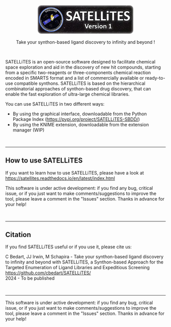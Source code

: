 <p align="center"><img src="src/SATELLiTES/SATELLiTES_header_hd.png" width=60% /></p>

<p align="center">Take your synthon-based ligand discovery to infinity and beyond !</p><br />

SATELLiTES is an open-source software designed to facilitate chemical space exploration and aid in the discovery of new hit compounds, starting from a specific two-reagents or three-components chemical reaction encoded in SMARTS format and a list of commercially available or ready-to-use compatible synthons. SATELLiTES is based on the hierarchical combinatorial approaches of synthon-based drug discovery, that can enable the fast exploration of ultra-large chemical libraries.

You can use SATELLiTES in two different ways:
- By using the graphical interface, downloadable from the Python Package Index (https://pypi.org/project/SATELLiTES-SBDD/)
- By using the KNIME extension, downloadable from the extension manager (WIP)

<br />

-------------

## How to use SATELLiTES  

If you want to learn how to use SATELLiTES, please have a look at https://satellites.readthedocs.io/en/latest/index.html
  
This software is under active development: if you find any bug, critical issue, or if you just want to make comments/suggestions to improve the tool, please leave a comment in the "Issues" section. Thanks in advance for your help!

<br />

-------------

## Citation

If you find SATELLiTES useful or if you use it, please cite us:

C Bedart, JJ Irwin, M Schapira - Take your synthon-based ligand discovery to infinity and beyond with SATELLiTES, a Synthon-based Approach for the Targeted Enumeration of Ligand Libraries and Expeditious Screening  
https://github.com/cbedart/SATELLiTES/  
2024 - To be published

<br />

-------------

This software is under active development: if you find any bug, critical issue, or if you just want to make comments/suggestions to improve the tool, please leave a comment in the "Issues" section. Thanks in advance for your help!

